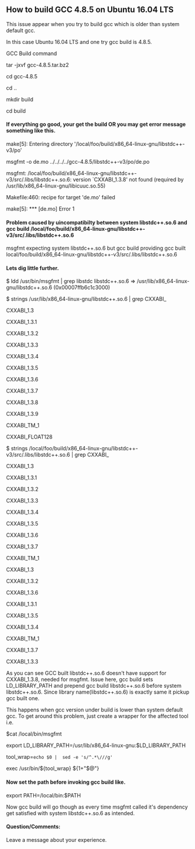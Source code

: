 ## How to build GCC 4.8.5 on Ubuntu 16.04 LTS

This issue appear when you try to build gcc which is older than system default gcc.

In this case Ubuntu 16.04 LTS and one try gcc build is 4.8.5.

GCC Build command

tar -jxvf gcc-4.8.5.tar.bz2

cd gcc-4.8.5

cd ..

mkdir build

cd build

#### If everything go good, your get the build OR you may get error message something like this.

make[5]: Entering directory '/local/foo/build/x86_64-linux-gnu/libstdc++-v3/po'

msgfmt -o de.mo ../../../../gcc-4.8.5/libstdc++-v3/po/de.po

msgfmt: /local/foo/build/x86_64-linux-gnu/libstdc++-v3/src/.libs/libstdc++.so.6: version `CXXABI_1.3.8' not found (required by /usr/lib/x86_64-linux-gnu/libicuuc.so.55)

Makefile:460: recipe for target 'de.mo' failed

make[5]: *** [de.mo] Error 1

#### Problem caused by uincompatibilty between system libstdc++.so.6 and gcc build /local/foo/build/x86_64-linux-gnu/libstdc++-v3/src/.libs/libstdc++.so.6

msgfmt expecting system libstdc++.so.6 but gcc build providing gcc built local/foo/build/x86_64-linux-gnu/libstdc++-v3/src/.libs/libstdc++.so.6

#### Lets dig little further.

$ ldd /usr/bin/msgfmt | grep libstdc
        libstdc++.so.6 => /usr/lib/x86_64-linux-gnu/libstdc++.so.6 (0x00007ffb6c1c3000)
        
$ strings /usr/lib/x86_64-linux-gnu/libstdc++.so.6 | grep CXXABI_

CXXABI_1.3

CXXABI_1.3.1

CXXABI_1.3.2

CXXABI_1.3.3

CXXABI_1.3.4

CXXABI_1.3.5

CXXABI_1.3.6

CXXABI_1.3.7

CXXABI_1.3.8

CXXABI_1.3.9

CXXABI_TM_1

CXXABI_FLOAT128

$ strings /local/foo/build/x86_64-linux-gnu/libstdc++-v3/src/.libs/libstdc++.so.6 | grep CXXABI_

CXXABI_1.3

CXXABI_1.3.1

CXXABI_1.3.2

CXXABI_1.3.3

CXXABI_1.3.4

CXXABI_1.3.5

CXXABI_1.3.6

CXXABI_1.3.7

CXXABI_TM_1

CXXABI_1.3

CXXABI_1.3.2

CXXABI_1.3.6

CXXABI_1.3.1

CXXABI_1.3.5

CXXABI_1.3.4

CXXABI_TM_1

CXXABI_1.3.7

CXXABI_1.3.3

As you can see GCC built libstdc++.so.6 doesn't have support for CXXABI_1.3.8, needed for msgfmt. Issue here, gcc build sets LD_LIBRARY_PATH and prepend gcc build libstdc++.so.6 before system libstdc++.so.6. Since library name(libstdc++.so.6) is exactly same it pickup gcc built one.

This happens when gcc version under build is lower than system default gcc. To get around this problem, just create a wrapper for the affected tool i.e.

$cat /local/bin/msgfmt

export LD_LIBRARY_PATH=/usr/lib/x86_64-linux-gnu:$LD_LIBRARY_PATH

tool_wrap=`echo $0 |  sed -e 's/^.*\///g'`

exec /usr/bin/${tool_wrap} ${1+"$@"}

#### Now set the path before invoking gcc build like.

export PATH=/local/bin:$PATH

Now gcc build will go though as every time msgfmt called it's dependency get satisfied with system libstdc++.so.6 as intended.

#### Question/Comments: 

  Leave a message about your experience.










